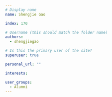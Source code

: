 ```yaml
---
# Display name
name: Shengjie Gao

index: 170

# Username (this should match the folder name)
authors:
  - shengjiegao

# Is this the primary user of the site?
superuser: true

personal_url: ""

interests:

user_groups:
  - Alumni
---
```


